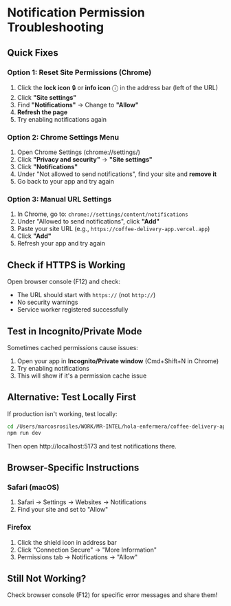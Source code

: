 # Notification Permission Troubleshooting

## Quick Fixes

### Option 1: Reset Site Permissions (Chrome)

1. Click the **lock icon** 🔒 or **info icon** ⓘ in the address bar (left of the URL)
2. Click **"Site settings"**
3. Find **"Notifications"** → Change to **"Allow"**
4. **Refresh the page**
5. Try enabling notifications again

### Option 2: Chrome Settings Menu

1. Open Chrome Settings (chrome://settings/)
2. Click **"Privacy and security"** → **"Site settings"**
3. Click **"Notifications"**
4. Under "Not allowed to send notifications", find your site and **remove it**
5. Go back to your app and try again

### Option 3: Manual URL Settings

1. In Chrome, go to: `chrome://settings/content/notifications`
2. Under "Allowed to send notifications", click **"Add"**
3. Paste your site URL (e.g., `https://coffee-delivery-app.vercel.app`)
4. Click **"Add"**
5. Refresh your app and try again

## Check if HTTPS is Working

Open browser console (F12) and check:
- The URL should start with `https://` (not `http://`)
- No security warnings
- Service worker registered successfully

## Test in Incognito/Private Mode

Sometimes cached permissions cause issues:
1. Open your app in **Incognito/Private window** (Cmd+Shift+N in Chrome)
2. Try enabling notifications
3. This will show if it's a permission cache issue

## Alternative: Test Locally First

If production isn't working, test locally:

```bash
cd /Users/marcosrosiles/WORK/MR-INTEL/hola-enfermera/coffee-delivery-app
npm run dev
```

Then open http://localhost:5173 and test notifications there.

## Browser-Specific Instructions

### Safari (macOS)
1. Safari → Settings → Websites → Notifications
2. Find your site and set to "Allow"

### Firefox
1. Click the shield icon in address bar
2. Click "Connection Secure" → "More Information"
3. Permissions tab → Notifications → "Allow"

## Still Not Working?

Check browser console (F12) for specific error messages and share them!
